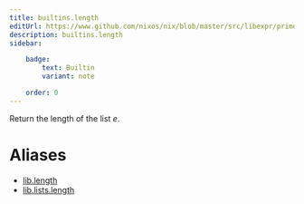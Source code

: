```yaml
---
title: builtins.length
editUrl: https://www.github.com/nixos/nix/blob/master/src/libexpr/primops.cc
description: builtins.length
sidebar:

    badge:
        text: Builtin
        variant: note

    order: 0
---
```


Return the length of the list *e*.


# Aliases

- [lib.length](reference/lib/lib-length)
- [lib.lists.length](reference/lib/lists/lib-lists-length)


